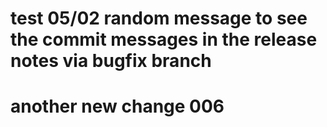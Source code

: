 # test 05/02 random message to see the commit messages in the release notes via bugfix branch

# another new change 006
